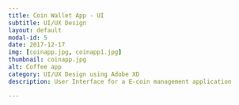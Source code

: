 ```yaml
---
title: Coin Wallet App - UI
subtitle: UI/UX Design
layout: default
modal-id: 5
date: 2017-12-17
img: [coinapp.jpg, coinapp1.jpg]
thumbnail: coinapp.jpg
alt: Coffee app
category: UI/UX Design using Adobe XD
description: User Interface for a E-coin management application

---
```

